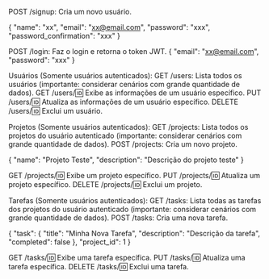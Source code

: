 POST /signup: Cria um novo usuário.

{
  "name": "xx",
  "email": "xx@email.com",
  "password": "xxx",
  "password_confirmation": "xxx"
}

POST /login: Faz o login e retorna o token JWT.
{
  "email": "xx@email.com",
  "password": "xxx"
}

Usuários (Somente usuários autenticados):
GET /users: Lista todos os usuários (importante: considerar cenários com grande quantidade de dados).
GET /users/:id: Exibe as informações de um usuário específico.
PUT /users/:id: Atualiza as informações de um usuário específico.
DELETE /users/:id: Exclui um usuário.

Projetos (Somente usuários autenticados):
GET /projects: Lista todos os projetos do usuário autenticado (importante: considerar cenários com grande quantidade de dados).
POST /projects: Cria um novo projeto.

{
  "name": "Projeto Teste",
  "description": "Descrição do projeto teste"
}

GET /projects/:id: Exibe um projeto específico.
PUT /projects/:id: Atualiza um projeto específico.
DELETE /projects/:id: Exclui um projeto.

Tarefas (Somente usuários autenticados):
GET /tasks: Lista todas as tarefas dos projetos do usuário autenticado (importante: considerar cenários com grande quantidade de dados).
POST /tasks: Cria uma nova tarefa.

{
  "task": {
    "title": "Minha Nova Tarefa",
    "description": "Descrição da tarefa",
    "completed": false
  },
  "project_id": 1
}

GET /tasks/:id: Exibe uma tarefa específica.
PUT /tasks/:id: Atualiza uma tarefa específica.
DELETE /tasks/:id: Exclui uma tarefa.
